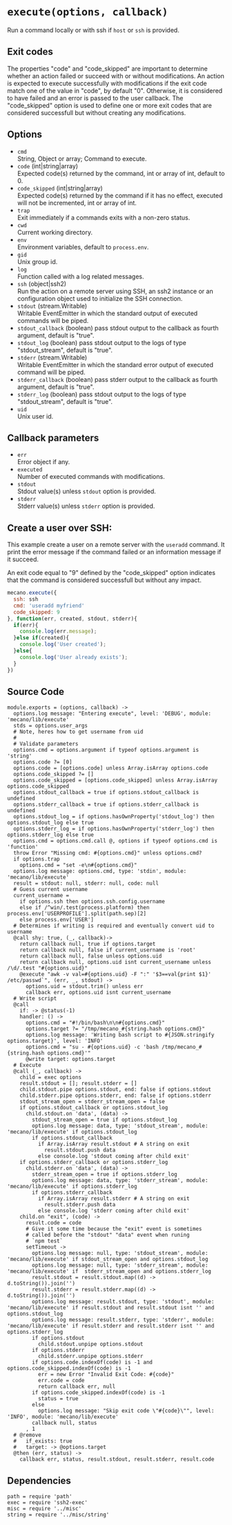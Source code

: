 
# `execute(options, callback)`

Run a command locally or with ssh if `host` or `ssh` is provided.

## Exit codes

The properties "code" and "code_skipped" are important to determine whether an
action failed or succeed with or without modifications. An action is expected to
execute successfully with modifications if the exit code match one of the value
in "code", by default "0". Otherwise, it is considered to have failed and an
error is passed to the user callback. The "code_skipped" option is used to
define one or more exit codes that are considered successfull but without
creating any modifications.

## Options

*   `cmd`   
    String, Object or array; Command to execute.   
*   `code` (int|string|array)   
    Expected code(s) returned by the command, int or array of int, default to 0.   
*   `code_skipped` (int|string|array)   
    Expected code(s) returned by the command if it has no effect, executed will
    not be incremented, int or array of int.   
*   `trap`   
    Exit immediately  if a commands exits with a non-zero status.   
*   `cwd`   
    Current working directory.   
*   `env`   
    Environment variables, default to `process.env`.   
*   `gid`   
    Unix group id.   
*   `log`   
    Function called with a log related messages.   
*   `ssh` (object|ssh2)   
    Run the action on a remote server using SSH, an ssh2 instance or an
    configuration object used to initialize the SSH connection.   
*   `stdout` (stream.Writable)   
    Writable EventEmitter in which the standard output of executed commands will
    be piped.   
*   `stdout_callback` (boolean)
    pass stdout output to the callback as fourth argument, default is "true".   
*   `stdout_log` (boolean)
    pass stdout output to the logs of type "stdout_stream", default is "true".   
*   `stderr` (stream.Writable)   
    Writable EventEmitter in which the standard error output of executed command
    will be piped.   
*   `stderr_callback` (boolean)
    pass stderr output to the callback as fourth argument, default is "true".   
*   `stderr_log` (boolean)
    pass stdout output to the logs of type "stdout_stream", default is "true".   
*   `uid`   
    Unix user id.   

## Callback parameters

*   `err`   
    Error object if any.   
*   `executed`   
    Number of executed commands with modifications.   
*   `stdout`   
    Stdout value(s) unless `stdout` option is provided.   
*   `stderr`   
    Stderr value(s) unless `stderr` option is provided.   

## Create a user over SSH:

This example create a user on a remote server with the `useradd` command. It
print the error message if the command failed or an information message if it
succeed.

An exit code equal to "9" defined by the "code_skipped" option indicates that
the command is considered successfull but without any impact.

```javascript
mecano.execute({
  ssh: ssh
  cmd: 'useradd myfriend'
  code_skipped: 9
}, function(err, created, stdout, stderr){
  if(err){
    console.log(err.message);
  }else if(created){
    console.log('User created');
  }else{
    console.log('User already exists');
  }
})
```

## Source Code

    module.exports = (options, callback) ->
      options.log message: "Entering execute", level: 'DEBUG', module: 'mecano/lib/execute'
      stds = options.user_args
      # Note, heres how to get username from uid
      # 
      # Validate parameters
      options.cmd = options.argument if typeof options.argument is 'string'
      options.code ?= [0]
      options.code = [options.code] unless Array.isArray options.code
      options.code_skipped ?= []
      options.code_skipped = [options.code_skipped] unless Array.isArray options.code_skipped
      options.stdout_callback = true if options.stdout_callback is undefined
      options.stderr_callback = true if options.stderr_callback is undefined
      options.stdout_log = if options.hasOwnProperty('stdout_log') then options.stdout_log else true
      options.stderr_log = if options.hasOwnProperty('stderr_log') then options.stderr_log else true
      options.cmd = options.cmd.call @, options if typeof options.cmd is 'function'
      throw Error "Missing cmd: #{options.cmd}" unless options.cmd?
      if options.trap
        options.cmd = "set -e\n#{options.cmd}"
      options.log message: options.cmd, type: 'stdin', module: 'mecano/lib/execute'
      result = stdout: null, stderr: null, code: null
      # Guess current username
      current_username = 
        if options.ssh then options.ssh.config.username
        else if /^win/.test(process.platform) then process.env['USERPROFILE'].split(path.sep)[2]
        else process.env['USER']
      # Determines if writing is required and eventually convert uid to username
      @call shy: true, (_, callback)->
        return callback null, true if options.target
        return callback null, false if current_username is 'root'
        return callback null, false unless options.uid
        return callback null, options.uid isnt current_username unless /\d/.test "#{options.uid}"
        @execute "awk -v val=#{options.uid} -F ":" '$3==val{print $1}' /etc/passwd`", (err, _, stdout) ->
          options.uid = stdout.trim() unless err
          callback err, options.uid isnt current_username
      # Write script
      @call
        if: -> @status(-1)
        handler: () ->
          options.cmd = "#!/bin/bash\n\n#{options.cmd}"
          options.target ?= "/tmp/mecano_#{string.hash options.cmd}"
          options.log message: 'Writing bash script to #{JSON.stringify options.target}', level: 'INFO'
          options.cmd = "su - #{options.uid} -c 'bash /tmp/mecano_#{string.hash options.cmd}'"
          @write target: options.target
      # Execute
      @call (_, callback) ->
        child = exec options
        result.stdout = []; result.stderr = []
        child.stdout.pipe options.stdout, end: false if options.stdout
        child.stderr.pipe options.stderr, end: false if options.stderr
        stdout_stream_open = stderr_stream_open = false
        if options.stdout_callback or options.stdout_log
          child.stdout.on 'data', (data) ->
            stdout_stream_open = true if options.stdout_log
            options.log message: data, type: 'stdout_stream', module: 'mecano/lib/execute' if options.stdout_log
            if options.stdout_callback
              if Array.isArray result.stdout # A string on exit
                result.stdout.push data
              else console.log 'stdout coming after child exit'
        if options.stderr_callback or options.stderr_log
          child.stderr.on 'data', (data) ->
            stderr_stream_open = true if options.stderr_log
            options.log message: data, type: 'stderr_stream', module: 'mecano/lib/execute' if options.stderr_log
            if options.stderr_callback
              if Array.isArray result.stderr # A string on exit
                result.stderr.push data
              else console.log 'stderr coming after child exit'
        child.on "exit", (code) ->
          result.code = code
          # Give it some time because the "exit" event is sometimes
          # called before the "stdout" "data" event when runing
          # `npm test`
          setTimeout ->
            options.log message: null, type: 'stdout_stream', module: 'mecano/lib/execute' if stdout_stream_open and options.stdout_log
            options.log message: null, type: 'stderr_stream', module: 'mecano/lib/execute' if  stderr_stream_open and options.stderr_log
            result.stdout = result.stdout.map((d) -> d.toString()).join('')
            result.stderr = result.stderr.map((d) -> d.toString()).join('')
            options.log message: result.stdout, type: 'stdout', module: 'mecano/lib/execute' if result.stdout and result.stdout isnt '' and options.stdout_log
            options.log message: result.stderr, type: 'stderr', module: 'mecano/lib/execute' if result.stderr and result.stderr isnt '' and options.stderr_log
            if options.stdout
              child.stdout.unpipe options.stdout
            if options.stderr
              child.stderr.unpipe options.stderr
            if options.code.indexOf(code) is -1 and options.code_skipped.indexOf(code) is -1
              err = new Error "Invalid Exit Code: #{code}"
              err.code = code
              return callback err, null
            if options.code_skipped.indexOf(code) is -1
              status = true
            else
              options.log message: "Skip exit code \"#{code}\"", level: 'INFO', module: 'mecano/lib/execute'
            callback null, status
          , 1
      # @remove
      #   if_exists: true
      #   target: -> @options.target
      @then (err, status) ->
        callback err, status, result.stdout, result.stderr, result.code

## Dependencies

    path = require 'path'
    exec = require 'ssh2-exec'
    misc = require '../misc'
    string = require '../misc/string'
